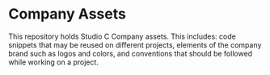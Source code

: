 # Company Assets

This repository holds Studio C Company assets. This includes: code snippets that may be reused on different projects, elements of the company brand such as logos and colors, and conventions that should be followed while working on a project.

